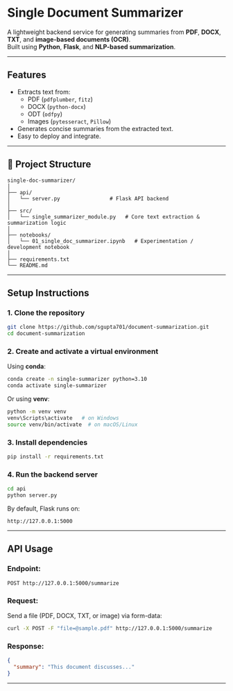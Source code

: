 # Single Document Summarizer

A lightweight backend service for generating summaries from **PDF**, **DOCX**, **TXT**, and **image-based documents (OCR)**.  
Built using **Python**, **Flask**, and **NLP-based summarization**.

---

## Features

- Extracts text from:
  - PDF (`pdfplumber`, `fitz`)
  - DOCX (`python-docx`)
  - ODT (`odfpy`)
  - Images (`pytesseract`, `Pillow`)
- Generates concise summaries from the extracted text.
- Easy to deploy and integrate.

---

## 📂 Project Structure

```
single-doc-summarizer/
│
├── api/
│   └── server.py                # Flask API backend
│
├── src/
│   └── single_summarizer_module.py   # Core text extraction & summarization logic
│
├── notebooks/
│   └── 01_single_doc_summarizer.ipynb   # Experimentation / development notebook
│
├── requirements.txt
└── README.md
```

---

## Setup Instructions

### 1. Clone the repository
```bash
git clone https://github.com/sgupta701/document-summarization.git
cd document-summarization
```

### 2. Create and activate a virtual environment
Using **conda**:
```bash
conda create -n single-summarizer python=3.10
conda activate single-summarizer
```

Or using **venv**:
```bash
python -m venv venv
venv\Scripts\activate   # on Windows
source venv/bin/activate  # on macOS/Linux
```

### 3. Install dependencies
```bash
pip install -r requirements.txt
```

### 4. Run the backend server
```bash
cd api
python server.py
```

By default, Flask runs on:
```
http://127.0.0.1:5000
```

---

## API Usage

### **Endpoint:**
```
POST http://127.0.0.1:5000/summarize
```

### **Request:**
Send a file (PDF, DOCX, TXT, or image) via form-data:
```bash
curl -X POST -F "file=@sample.pdf" http://127.0.0.1:5000/summarize
```

### **Response:**
```json
{
  "summary": "This document discusses..."
}
```
---


